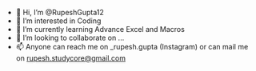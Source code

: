 - 👋 Hi, I’m @RupeshGupta12
- 👀 I’m interested in Coding
- 🌱 I’m currently learning Advance Excel and Macros
- 💞️ I’m looking to collaborate on ...
- 📫 Anyone can reach me on _rupesh.gupta (Instagram) or can mail me on rupesh.studycore@gmail.com

<!---
RupeshGupta12/RupeshGupta12 is a ✨ special ✨ repository because its `README.md` (this file) appears on your GitHub profile.
You can click the Preview link to take a look at your changes.
--->

